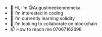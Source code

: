 - 👋 Hi, I’m @Augustineekeneemeka
- 👀 I’m interested in coding
- 🌱 I’m currently learning solidity
- 💞️ I’m looking to collaborate on blockchain
- 📫 How to reach me 07067162698

<!---
Augustineekeneemeka/Augustineekeneemeka is a ✨ special ✨ repository because its `README.md` (this file) appears on your GitHub profile.
You can click the Preview link to take a look at your changes.
--->
